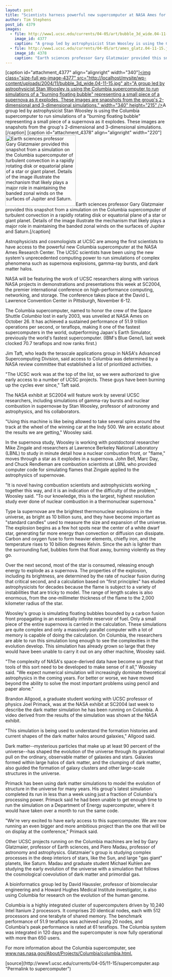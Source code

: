 ```yaml
---
layout: post
title: "Scientists harness powerful new supercomputer at NASA Ames for research on cosmology and astrophysics"
author: Tim Stephens
post_id: 4379
images:
  - file: http://www1.ucsc.edu/currents/04-05/art/bubble_3d_wide.04-11-15.jpg
    image_id: 4377
    caption: "A group led by astrophysicist Stan Woosley is using the Columbia supercomputer to run simulations of a 'burning floating bubble' representing a small piece of a supernova as it explodes. These images are snapshots from the group's 2-dimensional and 3-dimensional simulations."
  - file: http://www1.ucsc.edu/currents/04-05/art/ames_glatz.04-11-15.jpg
    image_id: 4378
    caption: "Earth sciences professor Gary Glatzmaier provided this snapshot from a simulation on the Columbia supercomputer of turbulent convection in a rapidly rotating disk or equatorial plane of a star or giant planet. Details of the image illustrate the mechanism that likely plays a major role in maintaining the banded zonal winds on the surfaces of Jupiter and Saturn."
---
```


[caption id="attachment_4377" align="alignright" width="340"]<a href="http://localhost/mysite/wp-content/uploads/2004/11/bubble_3d_wide.04-11-15.jpg"><img class="size-full wp-image-4377" src="http://localhost/mysite/wp-content/uploads/2004/11/bubble_3d_wide.04-11-15.jpg" alt="A group led by astrophysicist Stan Woosley is using the Columbia supercomputer to run simulations of a "burning floating bubble" representing a small piece of a supernova as it explodes. These images are snapshots from the group's 2-dimensional and 3-dimensional simulations." width="340" height="215" /></a>A group led by astrophysicist Stan Woosley is using the Columbia supercomputer to run simulations of a "burning floating bubble" representing a small piece of a supernova as it explodes. These images are snapshots from the group's 2-dimensional and 3-dimensional simulations.[/caption]
[caption id="attachment_4378" align="alignright" width="220"]<a href="http://localhost/mysite/wp-content/uploads/2004/11/ames_glatz.04-11-15.jpg"><img class="size-full wp-image-4378" src="http://localhost/mysite/wp-content/uploads/2004/11/ames_glatz.04-11-15.jpg" alt="Earth sciences professor Gary Glatzmaier provided this snapshot from a simulation on the Columbia supercomputer of turbulent convection in a rapidly rotating disk or equatorial plane of a star or giant planet. Details of the image illustrate the mechanism that likely plays a major role in maintaining the banded zonal winds on the surfaces of Jupiter and Saturn." width="220" height="220" /></a>Earth sciences professor Gary Glatzmaier provided this snapshot from a simulation on the Columbia supercomputer of turbulent convection in a rapidly rotating disk or equatorial plane of a star or giant planet. Details of the image illustrate the mechanism that likely plays a major role in maintaining the banded zonal winds on the surfaces of Jupiter and Saturn.[/caption]
<a name="content" id="content"></a>
<p>
  Astrophysicists and cosmologists at UCSC are among the first scientists to have access to the powerful new Columbia supercomputer at the NASA Ames Research Center. The UCSC scientists have been using the new system's unprecedented computing power to run simulations of complex phenomena such as supernova explosions, gamma-ray bursts, and dark matter halos.
</p>
<p>
  NASA will be featuring the work of UCSC researchers along with various NASA projects in demonstrations and presentations this week at SC2004, the premier international conference on high-performance computing, networking, and storage. The conference takes place at the David L. Lawrence Convention Center in Pittsburgh, November 6-12.
</p>
<p>
  The Columbia supercomputer, named to honor the crew of the Space Shuttle <i>Columbia</i> lost in early 2003, was unveiled at NASA Ames on October 26. It has achieved a sustained performance of 51.9 trillion operations per second, or teraflops, making it one of the fastest supercomputers in the world, outperforming Japan's Earth Simulator, previously the world's fastest supercomputer. (IBM's Blue Gene/L last week clocked 70.7 teraflops and now ranks first.)
</p>
<p>
  Jim Taft, who leads the terascale applications group in NASA's Advanced Supercomputing Division, said access to Columbia was determined by a NASA review committee that established a list of prioritized activities.
</p>
<p>
  "The UCSC work was at the top of the list, so we were authorized to give early access to a number of UCSC projects. These guys have been burning up the cycles ever since," Taft said.
</p>
<p>
  The NASA exhibit at SC2004 will feature work by several UCSC researchers, including simulations of gamma-ray bursts and nuclear combustion in supernovae by Stan Woosley, professor of astronomy and astrophysics, and his collaborators.
</p>
<p>
  "Using this machine is like being allowed to take several spins around the track at the wheel of the winning car at the Indy 500. We are ecstatic about the results we are getting," Woosley said.
</p>
<p>
  In the supernova study, Woosley is working with postdoctoral researcher Mike Zingale and researchers at Lawrence Berkeley National Laboratory (LBNL) to study in minute detail how a nuclear combustion front, or "flame," moves through a star as it explodes in a supernova. John Bell, Marc Day, and Chuck Rendleman are combustion scientists at LBNL who provided computer code for simulating flames that Zingale applied to the astrophysics of supernovae.
</p>
<p>
  "It is novel having combustion scientists and astrophysicists working together this way, and it is an indication of the difficulty of the problem," Woosley said. "To our knowledge, this is the largest, highest resolution study ever done of nuclear combustion in a thermonuclear supernova."
</p>
<p>
  Type Ia supernovae are the brightest thermonuclear explosions in the universe, as bright as 10 billion suns, and they have become important as "standard candles" used to measure the size and expansion of the universe. The explosion begins as a few hot spots near the center of a white dwarf star, generating far more energy than convection or diffusion can dissipate. Carbon and oxygen fuse to form heavier elements, chiefly iron, and the temperature rises to 10 billion degrees Kelvin. Since the ash is lighter than the surrounding fuel, bubbles form that float away, burning violently as they go.
</p>
<p>
  Over the next second, most of the star is consumed, releasing enough energy to explode as a supernova. The properties of the explosion, including its brightness, are determined by the rate of nuclear fusion during that critical second, and a calculation based on "first principles" has eluded astrophysicists for decades because the flame is subject to a variety of instabilities that are tricky to model. The range of length scales is also enormous, from the one-millimeter thickness of the flame to the 2,000 kilometer radius of the star.
</p>
<p>
  Woosley's group is simulating floating bubbles bounded by a carbon fusion front propagating in an essentially infinite reservoir of fuel. Only a small piece of the entire supernova is carried in the calculation. These simulations are quite complex and only a massively parallel computer with a lot of memory is capable of doing the calculation. On Columbia, the researchers are able to run this simulation long enough to see the complexities in the evolution develop. This simulation has already grown so large that they would have been unable to carry it out on any other machine, Woosley said.
</p>
<p>
  "The complexity of NASA's space-derived data have become so great that tools of this sort need to be developed to make sense of it all," Woosley said. "We expect numerical simulation will increasingly dominate theoretical astrophysics in the coming years. For better or worse, we have moved beyond the ability to solve the most important problems using pencil and paper alone."
</p>
<p>
  Brandon Allgood, a graduate student working with UCSC professor of physics Joel Primack, was at the NASA exhibit at SC2004 last week to describe the dark matter simulation he has been running on Columbia. A video derived from the results of the simulation was shown at the NASA exhibit.
</p>
<p>
  "This simulation is being used to understand the formation histories and current shapes of the dark matter halos around galaxies," Allgood said.
</p>
<p>
  Dark matter--mysterious particles that make up at least 90 percent of the universe--has shaped the evolution of the universe through its gravitational pull on the ordinary, observable matter of galaxies and stars. Galaxies formed within large halos of dark matter, and the clumping of dark matter, also guided the formation of galaxy clusters and other large-scale structures in the universe.
</p>
<p>
  Primack has been using dark matter simulations to model the evolution of structure in the universe for many years. His group's latest simulation completed its run in less than a week using just a fraction of Columbia's processing power. Primack said he had been unable to get enough time to run the simulation on a Department of Energy supercomputer, where it would have taken over a month to run the same code.
</p>
<p>
  "We're very excited to have early access to this supercomputer. We are now running an even bigger and more ambitious project than the one that will be on display at the conference," Primack said.
</p>
<p>
  Other UCSC projects running on the Columbia machines are led by Gary Glatzmaier, professor of Earth sciences, and Piero Madau, professor of astronomy and astrophysics. Glatzmaier's group is studying complex processes in the deep interiors of stars, like the Sun, and large "gas giant" planets, like Saturn. Madau and graduate student Michael Kuhlen are studying the early evolution of the universe with a simulation that follows the cosmological coevolution of dark matter and primordial gas.
</p>
<p>
  A bioinformatics group led by David Haussler, professor of biomolecular engineering and a Howard Hughes Medical Institute investigator, is also using Columbia for research on the evolution of the human genome.
</p>
<p>
  Columbia is a highly integrated cluster of supercomputers driven by 10,240 Intel Itanium 2 processors. It comprises 20 identical nodes, each with 512 processors and one terabyte of shared memory. The benchmark performance of 51.9 teraflops was achieved using 20 nodes, and Columbia's peak performance is rated at 61 teraflops. The Columbia system was integrated in 120 days and the supercomputer is now fully operational with more than 650 users.
</p>
<p>
  For more information about the Columbia supercomputer, see <a href="http://www.nas.nasa.gov/About/Projects/Columbia/columbia.html">www.nas.nasa.gov/About/Projects/Columbia/columbia.html.</a>
</p>
[source](http://www1.ucsc.edu/currents/04-05/11-15/supercomputer.asp "Permalink to supercomputer")
